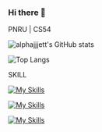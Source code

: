 ### Hi there 👋
PNRU | CS54 

![alphajjjett's GitHub stats](https://github-readme-stats.vercel.app/api?username=alphajjjett&show_icons=true&theme=radical)

![Top Langs](https://github-readme-stats.vercel.app/api/top-langs/?username=anuraghazra&layout=compact)

SKILL

[![My Skills](https://skillicons.dev/icons?i=js,html,css,py)](https://skillicons.dev)


[![My Skills](https://skillicons.dev/icons?i=react,nodejs,express)](https://skillicons.dev)

[![My Skills](https://skillicons.dev/icons?i=mongodb)](https://skillicons.dev)



